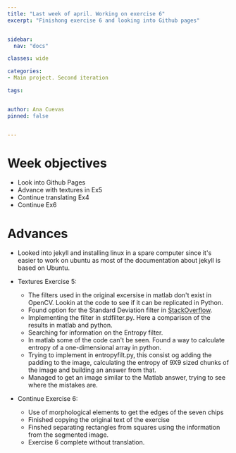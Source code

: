```yaml
---
title: "Last week of april. Working on exercise 6"
excerpt: "Finishong exercise 6 and looking into Github pages"


sidebar:
  nav: "docs"

classes: wide

categories:
- Main project. Second iteration

tags:


author: Ana Cuevas
pinned: false


---
```


# Week objectives

- Look into Github Pages
- Advance with textures in Ex5
- Continue translating Ex4
- Continue Ex6

# Advances

- Looked into jekyll and installing linux in a spare computer since it's easier to work on ubuntu as most of the documentation about jekyll is based on Ubuntu.

- Textures Exercise 5:
    - The filters used in the original excersise in matlab don't exist in OpenCV. Lookin at the code to see if it can be replicated in Python.
    - Found option for the Standard Deviation filter in [StackOverflow](https://stackoverflow.com/questions/7331105/stdfilt-in-opencv/40027378#40027378).
    - Implementing the filter in stdfilter.py. Here a comparison of the results in matlab and python.
    - Searching for information on the Entropy filter.
    - In matlab some of the code can't be seen.
    Found a way to calculate entropy of a one-dimensional array in python.
    - Trying to implement in entropyfilt.py, this consist og adding the padding to the image, calculating the entropy of 9X9 sized chunks of the image and building an answer from that.
    - Managed to get an image similar to the Matlab answer, trying to see where the mistakes are.

- Continue Exercise 6:
    - Use of morphological elements to get the edges of the seven chips
    - Finished copying the original text of the exercise
    - Finshed separating rectangles from squares using the information from the segmented image.
    - Exercise 6 complete without translation.
